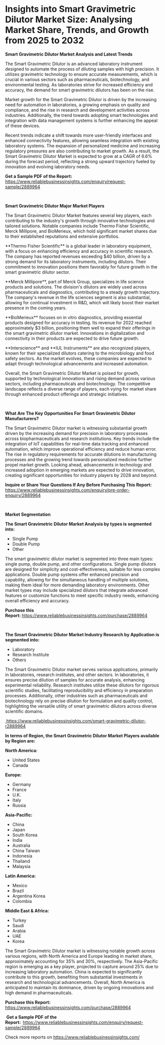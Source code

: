 <p><h1>Insights into Smart Gravimetric Dilutor Market Size: Analysing Market Share, Trends, and Growth from 2025 to 2032</h1></p><p><strong>Smart Gravimetric Dilutor Market Analysis and Latest Trends</strong></p>
<p><p>The Smart Gravimetric Dilutor is an advanced laboratory instrument designed to automate the process of diluting samples with high precision. It utilizes gravimetric technology to ensure accurate measurements, which is crucial in various sectors such as pharmaceuticals, biotechnology, and environmental testing. As laboratories strive for increased efficiency and accuracy, the demand for smart gravimetric dilutors has been on the rise.</p><p>Market growth for the Smart Gravimetric Dilutor is driven by the increasing need for automation in laboratories, a growing emphasis on quality and compliance, and the rise in research and development activities across industries. Additionally, the trend towards adopting smart technologies and integration with data management systems is further enhancing the appeal of these devices.</p><p>Recent trends indicate a shift towards more user-friendly interfaces and enhanced connectivity features, allowing seamless integration with existing laboratory systems. The expansion of personalized medicine and increasing regulatory pressures are also contributing to market growth. As a result, the Smart Gravimetric Dilutor Market is expected to grow at a CAGR of 6.6% during the forecast period, reflecting a strong upward trajectory fueled by innovation and evolving laboratory needs.</p></p>
<p><strong>Get a Sample PDF of the Report:&nbsp;</strong> <a href="https://www.reliablebusinessinsights.com/enquiry/request-sample/2889964?utm_campaign=3350&utm_medium=2&utm_source=Github&utm_content=ia&utm_term=14032025&utm_id=smart-gravimetric-dilutor">https://www.reliablebusinessinsights.com/enquiry/request-sample/2889964</a></p>
<p>&nbsp;</p>
<p><strong>Smart Gravimetric Dilutor Major Market Players</strong></p>
<p><p>The Smart Gravimetric Dilutor Market features several key players, each contributing to the industry's growth through innovative technologies and tailored solutions. Notable companies include Thermo Fisher Scientific, Merck Millipore, and BioMerieux, which hold significant market shares due to their established reputations and extensive portfolios.</p><p>**Thermo Fisher Scientific** is a global leader in laboratory equipment, with a focus on enhancing efficiency and accuracy in scientific research. The company has reported revenues exceeding $40 billion, driven by a strong demand for its laboratory instruments, including dilutors. Their commitment to innovation positions them favorably for future growth in the smart gravimetric dilutor sector.</p><p>**Merck Millipore**, part of Merck Group, specializes in life science products and solutions. The division's dilutors are widely used across pharmaceuticals and diagnostics, contributing to a steady growth trajectory. The company's revenue in the life sciences segment is also substantial, allowing for continual investment in R&D, which will likely boost their market presence in the coming years.</p><p>**BioMerieux** focuses on in vitro diagnostics, providing essential products designed for accuracy in testing. Its revenue for 2022 reached approximately $3 billion, positioning them well to expand their offerings in the smart gravimetric dilutor market. Innovations in digitalization and connectivity in their products are expected to drive future growth.</p><p>**Interscience** and **IUL Instruments** are also recognized players, known for their specialized dilutors catering to the microbiology and food safety sectors. As the market evolves, these companies are expected to adapt through technological advancements and increased automation.</p><p>Overall, the Smart Gravimetric Dilutor Market is poised for growth, supported by technological innovations and rising demand across various sectors, including pharmaceuticals and biotechnology. The competitive landscape reflects a diverse range of players, each vying for market share through enhanced product offerings and strategic initiatives.</p></p>
<p>&nbsp;</p>
<p><strong>What Are The Key Opportunities For Smart Gravimetric Dilutor Manufacturers?</strong></p>
<p><p>The Smart Gravimetric Dilutor market is witnessing substantial growth driven by the increasing demand for precision in laboratory processes across biopharmaceuticals and research institutions. Key trends include the integration of IoT capabilities for real-time data tracking and enhanced automation, which improve operational efficiency and reduce human error. The rise in regulatory requirements for accurate dilutions in manufacturing processes and the growing trend towards personalized medicine further propel market growth. Looking ahead, advancements in technology and increased adoption in emerging markets are expected to drive innovation, creating significant opportunities for industry players by 2028 and beyond.</p></p>
<p><strong>Inquire or Share Your Questions If Any Before Purchasing This Report:</strong> <a href="https://www.reliablebusinessinsights.com/enquiry/pre-order-enquiry/2889964?utm_campaign=3350&utm_medium=2&utm_source=Github&utm_content=ia&utm_term=14032025&utm_id=smart-gravimetric-dilutor">https://www.reliablebusinessinsights.com/enquiry/pre-order-enquiry/2889964</a></p>
<p>&nbsp;</p>
<p><strong>Market Segmentation</strong></p>
<p><strong>The Smart Gravimetric Dilutor Market Analysis by types is segmented into:</strong></p>
<p><ul><li>Single Pump</li><li>Double Pump</li><li>Other</li></ul></p>
<p><p>The smart gravimetric dilutor market is segmented into three main types: single pump, double pump, and other configurations. Single pump dilutors are designed for simplicity and cost-effectiveness, suitable for less complex applications. Double pump systems offer enhanced precision and capability, allowing for the simultaneous handling of multiple solutions, making them ideal for more demanding laboratory environments. Other market types may include specialized dilutors that integrate advanced features or customize functions to meet specific industry needs, enhancing overall efficiency and accuracy.</p></p>
<p><strong>Purchase this Report:&nbsp;</strong><a href="https://www.reliablebusinessinsights.com/purchase/2889964?utm_campaign=3350&utm_medium=2&utm_source=Github&utm_content=ia&utm_term=14032025&utm_id=smart-gravimetric-dilutor">https://www.reliablebusinessinsights.com/purchase/2889964</a></p>
<p>&nbsp;</p>
<p><strong>The Smart Gravimetric Dilutor Market Industry Research by Application is segmented into:</strong></p>
<p><ul><li>Laboratory</li><li>Research Institute</li><li>Others</li></ul></p>
<p><p>The Smart Gravimetric Dilutor market serves various applications, primarily in laboratories, research institutes, and other sectors. In laboratories, it ensures precise dilution of samples for accurate analysis, enhancing experimental reliability. Research institutes utilize these dilutors for rigorous scientific studies, facilitating reproducibility and efficiency in preparation processes. Additionally, other industries such as pharmaceuticals and biotechnology rely on precise dilution for formulation and quality control, highlighting the versatile utility of smart gravimetric dilutors across diverse scientific domains.</p></p>
<p><a href="https://www.reliablebusinessinsights.com/smart-gravimetric-dilutor-r2889964?utm_campaign=3350&utm_medium=2&utm_source=Github&utm_content=ia&utm_term=14032025&utm_id=smart-gravimetric-dilutor">&nbsp;https://www.reliablebusinessinsights.com/smart-gravimetric-dilutor-r2889964</a></p>
<p><strong>In terms of Region, the Smart Gravimetric Dilutor Market Players available by Region are:</strong></p>
<p>
    <p> <strong> North America: </strong>
        <ul>
            <li>United States</li>
            <li>Canada</li>
        </ul>
        </p> 
    <p> <strong> Europe: </strong>
        <ul>
            <li>Germany</li>
            <li>France</li>
            <li>U.K.</li>
            <li>Italy</li>
            <li>Russia</li>
        </ul>
        </p> 
    <p> <strong> Asia-Pacific: </strong>
        <ul>
            <li>China</li>
            <li>Japan</li>
            <li>South Korea</li>
            <li>India</li>
            <li>Australia</li>
            <li>China Taiwan</li>
            <li>Indonesia</li>
            <li>Thailand</li>
            <li>Malaysia</li>
        </ul>
        </p> 
    <p> <strong> Latin America: </strong>
        <ul>
            <li>Mexico</li>
            <li>Brazil</li>
            <li>Argentina Korea</li>
            <li>Colombia</li>
        </ul>
        </p> 
    <p> <strong> Middle East & Africa: </strong>
        <ul>
            <li>Turkey</li>
            <li>Saudi</li>
            <li>Arabia</li>
            <li>UAE</li>
            <li>Korea</li>
        </ul>
    </p>
    </p>
<p><p>The Smart Gravimetric Dilutor market is witnessing notable growth across various regions, with North America and Europe leading in market share, approximately accounting for 35% and 30%, respectively. The Asia-Pacific region is emerging as a key player, projected to capture around 25% due to increasing laboratory automation. China is expected to significantly contribute to this growth, benefiting from substantial investments in research and technological advancements. Overall, North America is anticipated to maintain its dominance, driven by ongoing innovations and high demand in pharmaceuticals.</p></p>
<p><strong>Purchase this Report: </strong><a href="https://www.reliablebusinessinsights.com/purchase/2889964?utm_campaign=3350&utm_medium=2&utm_source=Github&utm_content=ia&utm_term=14032025&utm_id=smart-gravimetric-dilutor">https://www.reliablebusinessinsights.com/purchase/2889964</a></p>
<p>&nbsp;<strong>Get a Sample PDF of the Report:&nbsp;&nbsp;</strong><a href="https://www.reliablebusinessinsights.com/enquiry/request-sample/2889964?utm_campaign=3350&utm_medium=2&utm_source=Github&utm_content=ia&utm_term=14032025&utm_id=smart-gravimetric-dilutor">https://www.reliablebusinessinsights.com/enquiry/request-sample/2889964</a></p>
<p><strong></strong></p>
<p>Check more reports on <a href="https://www.reliablebusinessinsights.com/?utm_campaign=3350&utm_medium=2&utm_source=Github&utm_content=ia&utm_term=14032025&utm_id=smart-gravimetric-dilutor">https://www.reliablebusinessinsights.com/</a></p>